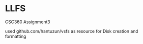 # LLFS
CSC360 Assignment3


used github.com/hantuzun/vsfs as resource for Disk creation and formatting
